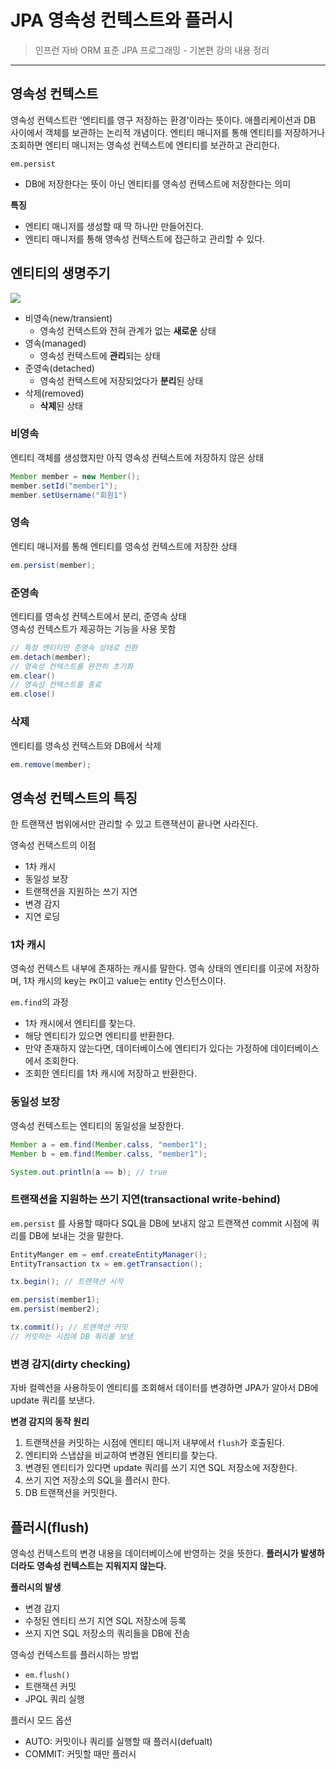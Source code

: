 # JPA 영속성 컨텍스트와 플러시
> 인프런 자바 ORM 표준 JPA 프로그래밍 - 기본편 강의 내용 정리
___
## 영속성 컨텍스트
영속성 컨텍스트란 '엔티티를 영구 저장하는 환경'이라는 뜻이다. 애플리케이션과 DB 사이에서 객체를 보관하는 논리적 개념이다.
엔티티 매니저를 통해 엔티티를 저장하거나 조회하면 엔티티 매니저는 영속성 컨텍스트에 엔티티를 보관하고 관리한다.

`em.persist`
- DB에 저장한다는 뜻이 아닌 엔티티를 영속성 컨텍스트에 저장한다는 의미

**특징**
- 엔티티 매니저를 생성할 때 딱 하나만 만들어진다.
- 엔티티 매니저를 통해 영속성 컨텍스트에 접근하고 관리할 수 있다.

## 엔티티의 생명주기
![](https://user-images.githubusercontent.com/45463495/162735775-ac2a5586-446d-43eb-830e-e5e3de0f2a81.png)
- 비영속(new/transient)
  - 영속성 컨텍스트와 전혀 관계가 없는 **새로운** 상태
- 영속(managed)
  - 영속성 컨텍스트에 **관리**되는 상태
- 준영속(detached)
  - 영속성 컨텍스트에 저장되었다가 **분리**된 상태
- 삭제(removed)
  - **삭제**된 상태

### 비영속
엔티티 객체를 생성했지만 아직 영속성 컨텍스트에 저장하지 않은 상태
```java
Member member = new Member();
member.setId("member1");
member.setUsername("회원1")
```

### 영속
엔티티 매니저를 통해 엔티티를 영속성 컨텍스트에 저장한 상태
```java
em.persist(member);
```

### 준영속
엔티티를 영속성 컨텍스트에서 분리, 준영속 상태   
영속성 컨텍스트가 제공하는 기능을 사용 못함
```java
// 특정 엔티티만 준영속 상태로 전환
em.detach(member);
// 영속성 컨텍스트를 완전히 초기화
em.clear()
// 영속성 컨텍스트를 종료
em.close()
```

### 삭제
엔티티를 영속성 컨텍스트와 DB에서 삭제
```java
em.remove(member);
```

## 영속성 컨텍스트의 특징
한 트랜잭션 범위에서만 관리할 수 있고 트랜잭션이 끝나면 사라진다.

영속성 컨택스트의 이점
- 1차 캐시
- 동일성 보장
- 트랜잭션을 지원하는 쓰기 지연
- 변경 감지
- 지연 로딩

### 1차 캐시
영속성 컨텍스트 내부에 존재하는 캐시를 말한다. 영속 상태의 엔티티를 이곳에 저장하며, 1차 캐시의 key는 `PK`이고 value는 entity 인스턴스이다.

`em.find`의 과정
- 1차 캐시에서 엔티티를 찾는다.
- 해당 엔티티가 있으면 엔티티를 반환한다.
- 만약 존재하지 않는다면, 데이터베이스에 엔티티가 있다는 가정하에 데이터베이스에서 조회한다.
- 조회한 엔티티를 1차 캐시에 저장하고 반환한다.

### 동일성 보장
영속성 컨텍스트는 엔티티의 동일성을 보장한다.
```java
Member a = em.find(Member.calss, "member1");
Member b = em.find(Member.calss, "member1");

System.out.println(a == b); // true
```

### 트랜잭션을 지원하는 쓰기 지연(transactional write-behind)
`em.persist` 를 사용할 때마다 SQL을 DB에 보내지 않고 트랜잭션 commit 시점에 쿼리를 DB에 보내는 것을 말한다.
```java
EntityManger em = emf.createEntityManager();
EntityTransaction tx = em.getTransaction();

tx.begin(); // 트랜잭션 시작

em.persist(member1);
em.persist(member2);

tx.commit(); // 트랜잭션 커밋
// 커밋하는 시점에 DB 쿼리를 보냄
```

### 변경 감지(dirty checking)
자바 컬렉션을 사용하듯이 엔티티를 조회해서 데이터를 변경하면 JPA가 알아서 DB에 update 쿼리를 보낸다.

**변경 감지의 동작 원리**
1. 트랜잭션을 커밋하는 시점에 엔티티 매니저 내부에서 `flush`가 호출된다.
2. 엔티티와 스냅샵을 비교하여 변경된 엔티티를 찾는다.
3. 변경된 엔티티가 있다면 update 쿼리를 쓰기 지연 SQL 저장소에 저장한다.
4. 쓰기 지연 저장소의 SQL을 플러시 한다.
5. DB 트랜잭션을 커밋한다.

## 플러시(flush)
영속성 컨텍스트의 변경 내용을 데이터베이스에 반영하는 것을 뜻한다. **플러시가 발생하더라도 영속성 컨텍스트는 지워지지 않는다.**

**플러시의 발생**
- 변경 감지
- 수정된 엔티티 쓰기 지연 SQL 저장소에 등록
- 쓰지 지연 SQL 저장소의 쿼리들을 DB에 전송

영속성 컨텍스트를 플러시하는 방법
- `em.flush()`
- 트랜잭션 커밋
- JPQL 쿼리 실행

플러시 모드 옵션
- AUTO: 커밋이나 쿼리를 실행할 때 플러시(defualt)
- COMMIT: 커밋할 때만 플러시